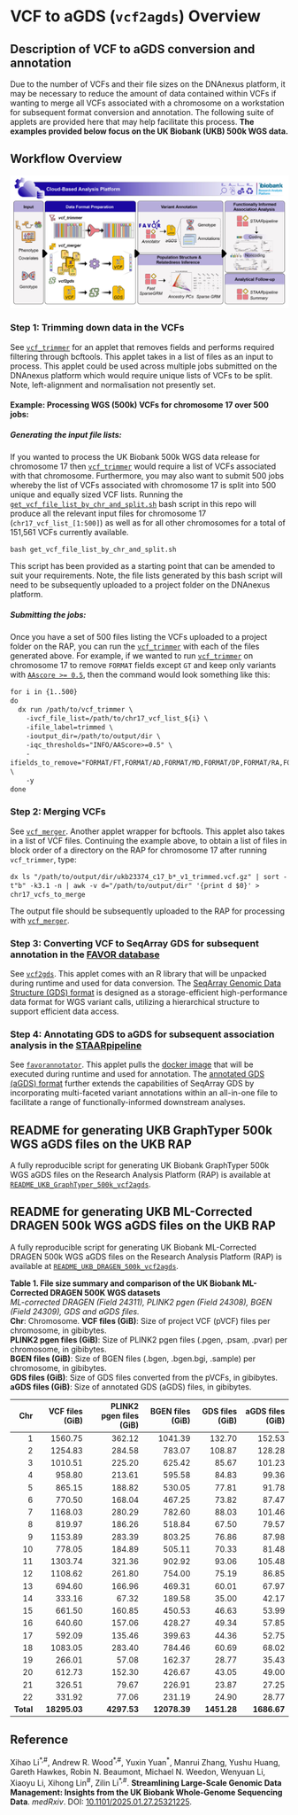 # VCF to aGDS (`vcf2agds`) Overview
## Description of VCF to aGDS conversion and annotation
Due to the number of VCFs and their file sizes on the DNAnexus platform, it may be necessary to reduce the amount of data 
contained within VCFs if wanting to merge all VCFs associated with a chromosome on a workstation for subsequent format conversion and annotation. 
The following suite of applets are provided here that may help facilitate this process. **The examples provided below focus on the UK Biobank (UKB) 500k WGS data.**

## Workflow Overview
![vcf2agds workflow](vcf2agds_workflow.jpg)

### Step 1: Trimming down data in the VCFs
See [`vcf_trimmer`](https://github.com/drarwood/vcf_trimmer) for an applet that removes fields and performs required filtering through bcftools.
This applet takes in a list of files as an input to process. This applet could be used across multiple jobs submitted on the DNAnexus platform which would require unique lists of VCFs to be split. Note, left-alignment and normalisation not presently set.

#### Example: Processing WGS (500k) VCFs for chromosome 17 over 500 jobs:
##### Generating the input file lists:
If you wanted to process the UK Biobank 500k WGS data release for chromosome 17 then [`vcf_trimmer`](https://github.com/drarwood/vcf_trimmer) would require a list of VCFs associated with that chromosome. 
Furthermore, you may also want to submit 500 jobs whereby the list of VCFs associated with chromosome 17 is split into 500 unique and equally sized VCF lists.
Running the [`get_vcf_file_list_by_chr_and_split.sh`](https://github.com/drarwood/vcf_to_gds_overview/blob/master/get_vcf_file_list_by_chr_and_split.sh) bash script in this repo will produce all the relevant input files for chromosome 17 (`chr17_vcf_list_[1:500]`)
as well as for all other chromosomes for a total of 151,561 VCFs currently available.
```
bash get_vcf_file_list_by_chr_and_split.sh
```
This script has been provided as a starting point that can be amended to suit your requirements.
Note, the file lists generated by this bash script will need to be subsequently uploaded to a project folder on the DNAnexus platform.
##### Submitting the jobs:
Once you have a set of 500 files listing the VCFs uploaded to a project folder on the RAP, you can run the [`vcf_trimmer`](https://github.com/drarwood/vcf_trimmer) with each of the files generated above. 
For example, if we wanted to run [`vcf_trimmer`](https://github.com/drarwood/vcf_trimmer) on chromosome 17 to remove `FORMAT` fields except `GT` and keep only variants with [`AAscore >= 0.5`](https://doi.org/10.1038/s41586-022-04965-x), 
then the command would look something like this:

```
for i in {1..500}
do
  dx run /path/to/vcf_trimmer \
    -ivcf_file_list=/path/to/chr17_vcf_list_${i} \
    -ifile_label=trimmed \
    -ioutput_dir=/path/to/output/dir \
    -iqc_thresholds="INFO/AAScore>=0.5" \
    -ifields_to_remove="FORMAT/FT,FORMAT/AD,FORMAT/MD,FORMAT/DP,FORMAT/RA,FORMAT/PP,FORMAT/GQ,FORMAT/PL" \
    -y
done
```

### Step 2: Merging VCFs
See [`vcf_merger`](https://github.com/drarwood/vcf_merger). Another applet wrapper for bcftools.
This applet also takes in a list of VCF files. Continuing the example above, to obtain a list of files in block order of a directory on the RAP for chromosome 17 after running `vcf_trimmer`, type:
```
dx ls "/path/to/output/dir/ukb23374_c17_b*_v1_trimmed.vcf.gz" | sort -t"b" -k3.1 -n | awk -v d="/path/to/output/dir" '{print d $0}' > chr17_vcfs_to_merge
```
The output file should be subsequently uploaded to the RAP for processing with [`vcf_merger`](https://github.com/drarwood/vcf_merger).

### Step 3: Converting VCF to SeqArray GDS for subsequent annotation in the [FAVOR database](https://favor.genohub.org)
See [`vcf2gds`](https://github.com/drarwood/vcf2gds). This applet comes with an R library that will be unpacked during runtime and used for data conversion. The [SeqArray Genomic Data Structure (GDS) format](https://doi.org/10.1093/bioinformatics/btx145) is designed as a storage-efficient high-performance data format for WGS variant calls, utilizing a hierarchical structure to support efficient data access.

### Step 4: Annotating GDS to aGDS for subsequent association analysis in the [STAARpipeline](https://doi.org/10.1038/s41592-022-01640-x)
See [`favorannotator`](https://github.com/xihaoli/favorannotator-rap). This applet pulls the [docker image](https://hub.docker.com/r/zilinli/staarpipeline) that will be executed during runtime and used for annotation. The [annotated GDS (aGDS) format](https://doi.org/10.1093/nar/gkac966) further extends the capabilities of SeqArray GDS by incorporating multi-faceted variant annotations within an all-in-one file to facilitate a range of functionally-informed downstream analyses.

## README for generating UKB GraphTyper 500k WGS aGDS files on the UKB RAP
A fully reproducible script for generating UK Biobank GraphTyper 500k WGS aGDS files on the Research Analysis Platform (RAP) is available at [`README_UKB_GraphTyper_500k_vcf2agds`](https://github.com/drarwood/vcf2agds_overview/blob/master/README_UKB_GraphTyper_500k_vcf2agds.txt).

## README for generating UKB ML-Corrected DRAGEN 500k WGS aGDS files on the UKB RAP
A fully reproducible script for generating UK Biobank ML-Corrected DRAGEN 500k WGS aGDS files on the Research Analysis Platform (RAP) is available at [`README_UKB_DRAGEN_500k_vcf2agds`](https://github.com/drarwood/vcf2agds_overview/blob/master/README_UKB_DRAGEN_500k_vcf2agds.txt).

**Table 1. File size summary and comparison of the UK Biobank ML-Corrected DRAGEN 500K WGS datasets**  
_ML-corrected DRAGEN (Field 24311), PLINK2 pgen (Field 24308), BGEN (Field 24309), GDS and aGDS files._  
**Chr**: Chromosome. **VCF files (GiB)**: Size of project VCF (pVCF) files per chromosome, in gibibytes.  
**PLINK2 pgen files (GiB)**: Size of PLINK2 pgen files (.pgen, .psam, .pvar) per chromosome, in gibibytes.  
**BGEN files (GiB)**: Size of BGEN files (.bgen, .bgen.bgi, .sample) per chromosome, in gibibytes.  
**GDS files (GiB)**: Size of GDS files converted from the pVCFs, in gibibytes.  
**aGDS files (GiB)**: Size of annotated GDS (aGDS) files, in gibibytes.

| **Chr** | **VCF files (GiB)** | **PLINK2 pgen files (GiB)** | **BGEN files (GiB)** | **GDS files (GiB)** | **aGDS files (GiB)** |
|--------:|-------------------:|----------------------------:|--------------------:|-------------------:|--------------------:|
| 1       | 1560.75            | 362.12                      | 1041.39             | 132.70             | 152.53              |
| 2       | 1254.83            | 284.58                      | 783.07              | 108.87             | 128.28              |
| 3       | 1010.51            | 225.20                      | 625.42              | 85.67              | 101.23              |
| 4       | 958.80             | 213.61                      | 595.58              | 84.83              | 99.36               |
| 5       | 865.15             | 188.82                      | 530.05              | 77.81              | 91.78               |
| 6       | 770.50             | 168.04                      | 467.25              | 73.82              | 87.47               |
| 7       | 1168.03            | 280.29                      | 782.60              | 88.03              | 101.46              |
| 8       | 819.97             | 186.26                      | 518.84              | 67.50              | 79.57               |
| 9       | 1153.89            | 283.39                      | 803.25              | 76.86              | 87.98               |
| 10      | 778.05             | 184.89                      | 505.11              | 70.33              | 81.48               |
| 11      | 1303.74            | 321.36                      | 902.92              | 93.06              | 105.48              |
| 12      | 1108.62            | 261.80                      | 754.00              | 75.19              | 86.85               |
| 13      | 694.60             | 166.96                      | 469.31              | 60.01              | 67.97               |
| 14      | 333.16             | 67.32                       | 189.58              | 35.00              | 42.17               |
| 15      | 661.50             | 160.85                      | 450.53              | 46.63              | 53.99               |
| 16      | 640.60             | 157.06                      | 428.27              | 49.34              | 57.85               |
| 17      | 592.09             | 135.46                      | 399.63              | 44.36              | 52.75               |
| 18      | 1083.05            | 283.40                      | 784.46              | 60.69              | 68.02               |
| 19      | 266.01             | 57.08                       | 162.37              | 28.77              | 35.43               |
| 20      | 612.73             | 152.30                      | 426.67              | 43.05              | 49.00               |
| 21      | 326.51             | 79.67                       | 226.91              | 23.87              | 27.25               |
| 22      | 331.92             | 77.06                       | 231.19              | 24.90              | 28.77               |
| **Total**| **18295.03**      | **4297.53**                 | **12078.39**        | **1451.28**        | **1686.67**         |

## Reference
Xihao Li<sup>\*,#</sup>, Andrew R. Wood<sup>\*,#</sup>, Yuxin Yuan<sup>\*</sup>, Manrui Zhang, Yushu Huang, Gareth Hawkes, Robin N. Beaumont, Michael N. Weedon, Wenyuan Li, Xiaoyu Li, Xihong Lin<sup>#</sup>, Zilin Li<sup>\*,#</sup>. **Streamlining Large-Scale Genomic Data Management: Insights from the UK Biobank Whole-Genome Sequencing Data**. _medRxiv_. DOI: <a href="https://doi.org/10.1101/2025.01.27.25321225">10.1101/2025.01.27.25321225</a>.
